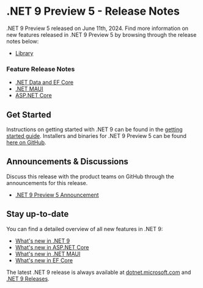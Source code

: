 # .NET 9 Preview 5 - Release Notes

.NET 9 Preview 5 released on June 11th, 2024. Find more information on new features released in .NET 9 Preview 5 by browsing through the release notes below:

* [Library](./libraries.md)

### Feature Release Notes

* [.NET Data and EF Core](./efcoreanddata.md)
* [.NET MAUI](./dotnetmaui.md)
* [ASP.NET Core](./aspnetcore.md)

## Get Started

Instructions on getting started with .NET 9 can be found in the [getting started guide](../../get-started.md). Installers and binaries for .NET 9 Preview 5 can be found [here on GitHub](./9.0.0-preview.5.md). 

## Announcements & Discussions

Discuss this release with the product teams on GitHub through the announcements for this release. 

* [.NET 9 Preview 5 Announcement](https://aka.ms/dotnet/9/preview5)

## Stay up-to-date

You can find a detailed overview of all new features in .NET 9:

* [What's new in .NET 9](https://learn.microsoft.com/dotnet/core/whats-new/dotnet-9/overview)
* [What's new in ASP.NET Core](https://learn.microsoft.com/aspnet/core/release-notes/aspnetcore-9.0)
* [What's new in .NET MAUI](https://learn.microsoft.com/dotnet/maui/whats-new/dotnet-9)
* [What's new in EF Core](https://learn.microsoft.com/ef/core/what-is-new/ef-core-9.0/whatsnew)

The latest .NET 9 release is always available at [dotnet.microsoft.com](https://dotnet.microsoft.com/download/dotnet/9.0) and [.NET 9 Releases](../../README.md).